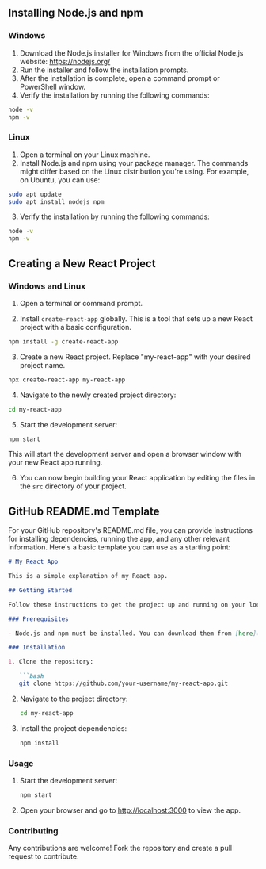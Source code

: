
## Installing Node.js and npm

### Windows

1. Download the Node.js installer for Windows from the official Node.js website: <https://nodejs.org/>
2. Run the installer and follow the installation prompts.
3. After the installation is complete, open a command prompt or PowerShell window.
4. Verify the installation by running the following commands:

```bash
node -v
npm -v
```

### Linux

1. Open a terminal on your Linux machine.
2. Install Node.js and npm using your package manager. The commands might differ based on the Linux distribution you're using. For example, on Ubuntu, you can use:

```bash
sudo apt update
sudo apt install nodejs npm
```

3. Verify the installation by running the following commands:

```bash
node -v
npm -v
```

## Creating a New React Project

### Windows and Linux

1. Open a terminal or command prompt.

2. Install `create-react-app` globally. This is a tool that sets up a new React project with a basic configuration.

```bash
npm install -g create-react-app
```

3. Create a new React project. Replace "my-react-app" with your desired project name.

```bash
npx create-react-app my-react-app
```

4. Navigate to the newly created project directory:

```bash
cd my-react-app
```

5. Start the development server:

```bash
npm start
```

This will start the development server and open a browser window with your new React app running.

6. You can now begin building your React application by editing the files in the `src` directory of your project.

## GitHub README.md Template

For your GitHub repository's README.md file, you can provide instructions for installing dependencies, running the app, and any other relevant information. Here's a basic template you can use as a starting point:

```markdown
# My React App

This is a simple explanation of my React app.

## Getting Started

Follow these instructions to get the project up and running on your local machine.

### Prerequisites

- Node.js and npm must be installed. You can download them from [here](https://nodejs.org/).

### Installation

1. Clone the repository:

   ```bash
   git clone https://github.com/your-username/my-react-app.git
   ```

2. Navigate to the project directory:

   ```bash
   cd my-react-app
   ```

3. Install the project dependencies:

   ```bash
   npm install
   ```

### Usage

1. Start the development server:

   ```bash
   npm start
   ```

2. Open your browser and go to [http://localhost:3000](http://localhost:3000) to view the app.

### Contributing

Any contributions are welcome! Fork the repository and create a pull request to contribute.
